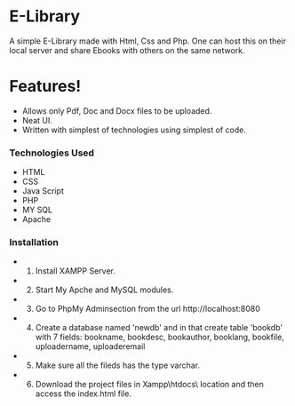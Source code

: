 # E-Library
A simple E-Library made with Html, Css and Php. One can host this on their local server and share Ebooks with others on the same network.

# Features!

- Allows only Pdf, Doc and Docx files to be uploaded.
- Neat UI.
- Written with simplest of technologies using simplest of code.
  
### Technologies Used

- HTML
- CSS
- Java Script
- PHP
- MY SQL
- Apache

### Installation


- 1. Install XAMPP Server.
- 2. Start My Apche and MySQL modules. 
- 3. Go to PhpMy Adminsection from the url http://localhost:8080
- 4. Create a database named 'newdb' and in that create table 'bookdb' with 7 fields: bookname, bookdesc, bookauthor, booklang, bookfile, uploadername, uploaderemail
- 5. Make sure all the fileds has the type varchar.
- 6. Download the project files in Xampp\htdocs\ location and then access the index.html file.



